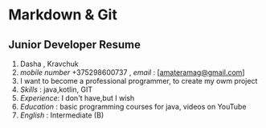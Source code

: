# Markdown & Git
## Junior Developer Resume
1. Dasha , Kravchuk
2. *mobile number* +375298600737 , *email* : [amateramag@gmail.com]
3. I want to become a professional programmer, to create my owm project
4. *Skills* : java,kotlin, GIT
5. *Experience*: I don't have,but I wish
6. *Education* : basic programming courses for java, videos on YouTube
7. *English* : Intermediate (B)